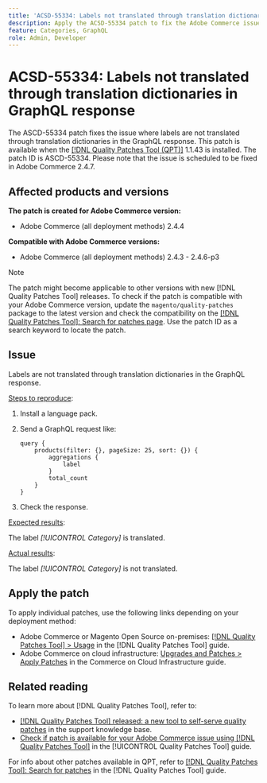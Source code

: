 ```yaml
---
title: 'ACSD-55334: Labels not translated through translation dictionaries in GraphQL response'
description: Apply the ACSD-55334 patch to fix the Adobe Commerce issue where labels are not translated through translation dictionaries in the GraphQL response.
feature: Categories, GraphQL
role: Admin, Developer
---
```

# ACSD-55334: Labels not translated through translation dictionaries in GraphQL response

The ASCD-55334 patch fixes the issue where labels are not translated through translation dictionaries in the GraphQL response. This patch is available when the [[!DNL Quality Patches Tool (QPT)]](https://experienceleague.adobe.com/en/docs/commerce-knowledge-base/kb/announcements/commerce-announcements/magento-quality-patches-released-new-tool-to-self-serve-quality-patches) 1.1.43 is installed. The patch ID is ASCD-55334. Please note that the issue is scheduled to be fixed in Adobe Commerce 2.4.7.

## Affected products and versions

**The patch is created for Adobe Commerce version:**

* Adobe Commerce (all deployment methods) 2.4.4

**Compatible with Adobe Commerce versions:**

* Adobe Commerce (all deployment methods) 2.4.3 - 2.4.6-p3

>[!NOTE]
>
>The patch might become applicable to other versions with new [!DNL Quality Patches Tool] releases. To check if the patch is compatible with your Adobe Commerce version, update the `magento/quality-patches` package to the latest version and check the compatibility on the [[!DNL Quality Patches Tool]: Search for patches page](https://experienceleague.adobe.com/tools/commerce-quality-patches/index.html). Use the patch ID as a search keyword to locate the patch.

## Issue

Labels are not translated through translation dictionaries in the GraphQL response.

<u>Steps to reproduce</u>:

1. Install a language pack.
1. Send a GraphQL request like:

    ```GrapQL
    query {
        products(filter: {}, pageSize: 25, sort: {}) {
            aggregations {
                label
            }
            total_count
        }
    }
    ```

1. Check the response.

<u>Expected results</u>:

The label *[!UICONTROL Category]* is translated.

<u>Actual results</u>:

The label *[!UICONTROL Category]* is not translated.

## Apply the patch

To apply individual patches, use the following links depending on your deployment method:

* Adobe Commerce or Magento Open Source on-premises: [[!DNL Quality Patches Tool] > Usage](/help/tools/quality-patches-tool/usage.md) in the [!DNL Quality Patches Tool] guide.
* Adobe Commerce on cloud infrastructure: [Upgrades and Patches > Apply Patches](https://experienceleague.adobe.com/docs/commerce-cloud-service/user-guide/develop/upgrade/apply-patches.html) in the Commerce on Cloud Infrastructure guide.

## Related reading

To learn more about [!DNL Quality Patches Tool], refer to:

* [[!DNL Quality Patches Tool] released: a new tool to self-serve quality patches](https://experienceleague.adobe.com/en/docs/commerce-knowledge-base/kb/announcements/commerce-announcements/magento-quality-patches-released-new-tool-to-self-serve-quality-patches) in the support knowledge base.
* [Check if patch is available for your Adobe Commerce issue using [!DNL Quality Patches Tool]](/help/tools/quality-patches-tool/patches-available-in-qpt/check-patch-for-magento-issue-with-magento-quality-patches.md) in the [!UICONTROL Quality Patches Tool] guide.


For info about other patches available in QPT, refer to [[!DNL Quality Patches Tool]: Search for patches](https://experienceleague.adobe.com/tools/commerce-quality-patches/index.html) in the [!DNL Quality Patches Tool] guide.
